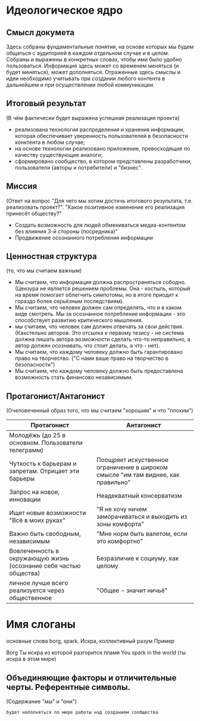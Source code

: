 # Идеологическое ядро

## Смысл докумета

Здесь собраны фундаментальные понятия, на основе которых мы будем общаться с аудиторией в каждом отдельном случае и в целом.
Собраны и выражены в конкретных словах, чтобы ими было удобно пользоваться. 
Информация здесь может со временем меняться (и будет меняться), может дополняться.
Отраженные здесь смыслы и идеи необходимо учитывать при создании любого контента в дальнейшем и при осуществлении любой коммуникации.

## Итоговый результат
(В чём фактически будет выражена успешная реализация проекта)

- реализована технология распределения и хранения информации, которая обеспечивает уверенность пользователей в безопасности конктента в любом случае;
- на основе технологии реализовано приложение, превосходящие по качеству существующие аналоги;
- сформировано сообщество, в котором представлены разработчики, пользователи (авторы и потребители) и "бизнес".

## Миссия
(Ответ на вопрос "Для чего мы хотим достичь итогового результата, т.е. реализовать проект?". "Какое позитивное изменение его реализация принесёт обществу?"

- Создать возможность для людей обмениваться медиа-контентом без влияния 3-й стороны (посредника)"
- Продвижение осознанного потребления информации

## Ценностная структура
(то, что мы считаем важным)

- Мы считаем, что информация должна распространяться сободно. (Цензура не является решением проблемы. Она - костыль, который на время помогает облегчить симпотомы, но в итоге приодит к гораздо более серьёзным последствиям).
- Мы считаем, что человек должен сам определять, что и в каком виде смотреть. Мы за осознанное потребление информации - это способствует развитию критического мышления.
- мы считаем, что человек сам должен отвечать за свои действия. (Какстельно авторов. Это отсылка к первому тезису - не система должна лишать автора возможности сделать что-то неправильно, а автор должен осознавать, что стоит делать, а что - нет).
- Мы считаем, что каждому человеку должно быть гарантировано право на творчество. ("С нами ваше право на творчество в безопасности")
- Мы считаем, что каждому человеку должно быть предоставлена возможность стать финансово независимым.

## Протагонист/Антагонист
(Очеловеченный образ того, что мы считаем "хорошим" и что "плохим")

| Протагонист    | Антагонист |
| ---      | ---       |
|  Молодёжь (до 25 в основном. Пользователи телеграмм)  |     |
|   Чуткость к барьерам и запретам. Отрицает эти барьеры |   Поощряет искуственное ограничение в широком смысле "им там виднее, как правильно"  |
| Запрос на новое, инновации   |  Неадекватный консерватизм   |
| Ищет новые возможности "Всё в моих руках"   |  "Я не хочу ничем заморачиваться и выходить из зоны комфорта"   |
|  Важно быть свободным, независимым  | "Мне норм быть валетом, если это комфортно"    |
|  Вовлеченность в окружающую жизнь (осознание себя частью общества)  |   Безразличие к социуму, как целому  |
|  личное лучше всего реализуется через общественное  | "Общее - значит ничьё"    |


# Имя слоганы
основные слова borg, spark. Искра, коллективный разум
Пример

Borg
Ты искра из которой разгорится пламя
You spark in the world (ты искра в этом мире)

## Объединяющие факторы и отличительные черты. Референтные символы.
(Содержание "мы" и "они")

`будет наполняться по мере работы над созданием сообщества`
